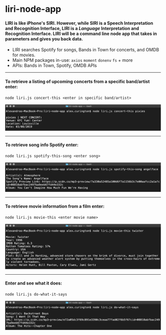# liri-node-app

####  LIRI is like iPhone's SIRI. However, while SIRI is a Speech Interpretation and Recognition Interface, LIRI is a _Language_ Interpretation and Recognition Interface. LIRI will be a command line node app that takes in parameters and gives you back data.

* LIRI searches Spotify for songs, Bands in Town for concerts, and OMDB for movies.
* Main NPM packages in-use: `axios` `moment` `donenv` `fs` + more
* APIs: Bands in Town, Spotify, OMDB APIs

_______

#### To retrieve a listing of upcoming concerts from a specific band/artist enter:
```
node liri.js concert-this <enter in specific band/artist>
```
![Alt Text](https://raw.githubusercontent.com/alxcur/liri-node-app/master/imgs/concert-this.jpg)

_______

#### To retrieve song info Spotify enter:
```
node liri.js spotify-this-song <enter song>
```
![Alt Text](https://raw.githubusercontent.com/alxcur/liri-node-app/master/imgs/spotify-song.jpg)

_______

#### To retrieve movie information from a film enter:
```
node liri.js movie-this <enter movie name>
```
![Alt Text](https://raw.githubusercontent.com/alxcur/liri-node-app/master/imgs/movie-this.jpg)

_______

#### Enter and see what it does:
```
node liri.js do-what-it-says
```
![Alt Text](https://raw.githubusercontent.com/alxcur/liri-node-app/master/imgs/do-what-it-says.jpg)


